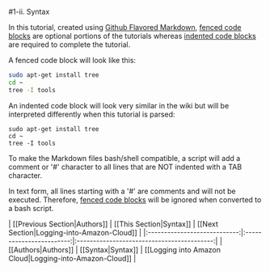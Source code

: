 #1-ii. Syntax

In this tutorial, created using [Github Flavored Markdown](https://help.github.com/articles/github-flavored-markdown), [fenced code blocks](https://help.github.com/articles/github-flavored-markdown/#fenced-code-blocks) are optional portions of the tutorials whereas [indented code blocks](http://daringfireball.net/projects/markdown/syntax#precode) are required to complete the tutorial.

A fenced code block will look like this:
```bash
sudo apt-get install tree
cd ~
tree -I tools 
```

An indented code block will look very similar in the wiki but will be interpreted differently when this tutorial is parsed:

    sudo apt-get install tree
    cd ~
    tree -I tools 

To make the Markdown files bash/shell compatible, a script will add a comment or '#' character to all lines that are NOT indented with a TAB character.

In text form, all lines starting with a '#' are comments and will not be executed.  Therefore, [fenced code blocks](https://help.github.com/articles/github-flavored-markdown/#fenced-code-blocks) will be ignored when converted to a bash script.

| [[Previous Section|Authors]] | [[This Section|Syntax]]  | [[Next Section|Logging-into-Amazon-Cloud]] |
|:----------------------------:|:------------------------:|:------------------------------------------:|
| [[Authors|Authors]]          | [[Syntax|Syntax]]        | [[Logging into Amazon Cloud|Logging-into-Amazon-Cloud]]       |

